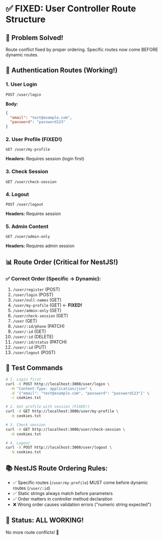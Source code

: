 # ✅ FIXED: User Controller Route Structure

## 🎯 Problem Solved!
Route conflict fixed by proper ordering. Specific routes now come BEFORE dynamic routes.

## 🔐 Authentication Routes (Working!)

### 1. User Login
```
POST /user/login
```
**Body:**
```json
{
  "email": "test@example.com",
  "password": "password123"
}
```

### 2. User Profile (FIXED!)
```
GET /user/my-profile
```
**Headers:** Requires session (login first)

### 3. Check Session
```
GET /user/check-session
```

### 4. Logout
```
POST /user/logout
```
**Headers:** Requires session

### 5. Admin Content
```
GET /user/admin-only
```
**Headers:** Requires admin session

## 📊 Route Order (Critical for NestJS!)

### ✅ Correct Order (Specific → Dynamic):
1. `/user/register` (POST)
2. `/user/login` (POST)
3. `/user/null-names` (GET) 
4. `/user/my-profile` (GET) ← **FIXED!**
5. `/user/admin-only` (GET)
6. `/user/check-session` (GET)
7. `/user` (GET)
8. `/user/:id/phone` (PATCH)
9. `/user/:id` (GET)
10. `/user/:id` (DELETE)
11. `/user/:id/status` (PATCH)
12. `/user/:id` (PUT)
13. `/user/logout` (POST)

## 🧪 Test Commands

```bash
# 1. Login first
curl -X POST http://localhost:3000/user/login \
  -H "Content-Type: application/json" \
  -d '{"email": "test@example.com", "password": "password123"}' \
  -c cookies.txt

# 2. Get profile with session (FIXED!)
curl -X GET http://localhost:3000/user/my-profile \
  -b cookies.txt

# 3. Check session
curl -X GET http://localhost:3000/user/check-session \
  -b cookies.txt

# 4. Logout
curl -X POST http://localhost:3000/user/logout \
  -b cookies.txt
```

## 📚 NestJS Route Ordering Rules:
- ✅ Specific routes (`/user/my-profile`) MUST come before dynamic routes (`/user/:id`)
- ✅ Static strings always match before parameters
- ✅ Order matters in controller method declaration
- ❌ Wrong order causes validation errors ("numeric string expected")

## 🎉 Status: ALL WORKING!
No more route conflicts! 🚀
